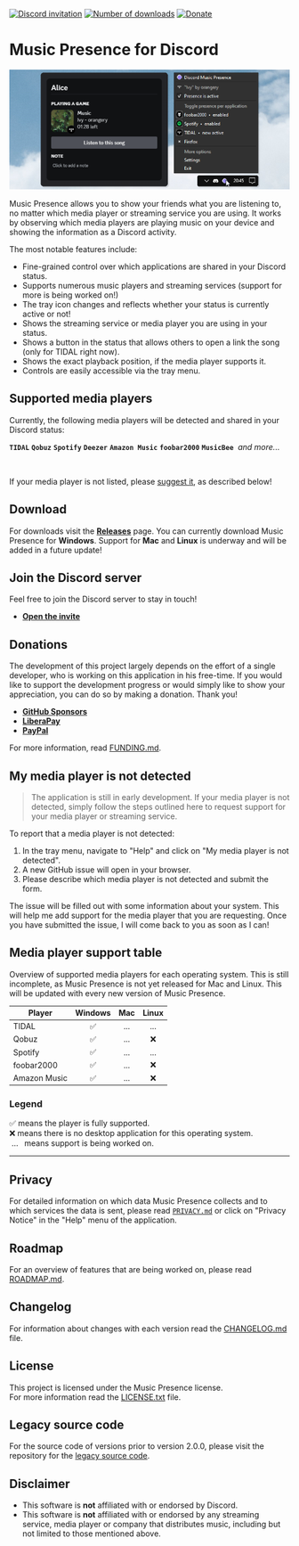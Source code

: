 [![Discord invitation](https://img.shields.io/discord/1224509771068211292?logo=discord&logoColor=eee&label=Discord&labelColor=464ce5&color=fff)](https://discord-invite.musicpresence.app)
[![Number of downloads](https://img.shields.io/github/downloads/jonasberge/discord-music-presence/total?style=flat)](https://github.com/jonasberge/discord-music-presence/releases)
[![Donate](https://img.shields.io/badge/Donate-30363D?style=flat&logo=GitHub-Sponsors)](./FUNDING.md)

# Music Presence for Discord

![Screenshot of the application in the tray menu and the Discord status](
  ./assets/banner.png)

Music Presence allows you to show your friends what you are listening to,
no matter which media player or streaming service you are using.
It works by observing which media players are playing music on your device
and showing the information as a Discord activity.

The most notable features include:

- Fine-grained control over which applications are shared
  in your Discord status.
- Supports numerous music players and streaming services
  (support for more is being worked on!)
- The tray icon changes and reflects whether your status is currently active or not!
- Shows the streaming service or media player you are using in your status.
- Shows a button in the status that allows others to open a link the song
  (only for TIDAL right now).
- Shows the exact playback position, if the media player supports it.
- Controls are easily accessible via the tray menu.

## Supported media players

Currently, the following media players will be detected
and shared in your Discord status:

**`TIDAL`**
**`Qobuz`**
**`Spotify`**
**`Deezer`**
**`Amazon Music`**
**`foobar2000`**
**`MusicBee`**
&nbsp;*and more...*

<span><a href="https://tidal.com"><img title="TIDAL" alt="" height="48" src="https://live.musicpresence.app/v1/tidal.ico"></a></span>&nbsp;
<span><a href="https://www.qobuz.com"><img title="Qobuz" alt="" height="48" src="https://live.musicpresence.app/v1/qobuz.ico"></a></span>&nbsp;
<span><a href="https://spotify.com"><img title="Spotify" alt="" height="48" src="https://live.musicpresence.app/v1/spotify.ico"></a></span>&nbsp;
<span><a href="https://www.deezer.com"><img title="Deezer" alt="" height="48" src="https://live.musicpresence.app/v1/deezer.ico"></a></span>&nbsp;
<span><a href="https://www.amazon.de/dp/B00CTTEKJW"><img title="Amazon Music" alt="" height="48" src="https://live.musicpresence.app/v1/amazon-music.ico"></a></span>&nbsp;
<span><a href="https://www.foobar2000.org"><img title="foobar2000" alt="" height="48" src="https://live.musicpresence.app/v1/foobar2000.ico"></a></span>&nbsp;
<span><a href="https://www.getmusicbee.com"><img title="MusicBee" alt="" height="48" src="https://live.musicpresence.app/v1/musicbee.ico"></a></span>&nbsp;

If your media player is not listed, please
[suggest it](#my-media-player-is-not-detected),
as described below!

## Download

For downloads visit the
**[Releases](https://github.com/jonasberge/discord-music-presence/releases)**
page.
You can currently download Music Presence for **Windows**.
Support for **Mac** and **Linux** is underway
and will be added in a future update!

## Join the Discord server

Feel free to join the Discord server to stay in touch!

- **[Open the invite](https://discord-invite.musicpresence.app)**

## Donations

The development of this project largely depends
on the effort of a single developer,
who is working on this application in his free-time.
If you would like to support the development progress
or would simply like to show your appreciation,
you can do so by making a donation.
Thank you!

- **[GitHub Sponsors](https://github.com/sponsors/jonasberge)**
- **[LiberaPay](https://liberapay.com/jonasvandenberg)**
- **[PayPal](https://www.paypal.com/donate/?hosted_button_id=WJE4KJ45EZQUN)**

For more information, read [FUNDING.md](./FUNDING.md).

## My media player is not detected

> The application is still in early development.
> If your media player is not detected, simply follow the steps outlined here
> to request support for your media player or streaming service.

To report that a media player is not detected:

1. In the tray menu, navigate to "Help"
   and click on "My media player is not detected".
2. A new GitHub issue will open in your browser.
3. Please describe which media player is not detected and submit the form.

The issue will be filled out with some information about your system.
This will help me add support for the media player that you are requesting.
Once you have submitted the issue, I will come back to you as soon as I can!

## Media player support table

Overview of supported media players for each operating system.
This is still incomplete,
as Music Presence is not yet released for Mac and Linux.
This will be updated with every new version of Music Presence.

| Player | Windows | Mac | Linux |
|-|:-:|:-:|:-:|
| TIDAL | :white_check_mark: | ... | ... |
| Qobuz | :white_check_mark: | ... | :x: |
| Spotify | :white_check_mark: | ... | ... |
| foobar2000 | :white_check_mark: | ... | :x: |
| Amazon Music | :white_check_mark: | ... | :x: |

### Legend

:white_check_mark: means the player is fully supported.  
:x: means there is no desktop application for this operating system.  
&nbsp;...&ensp; means support is being worked on.

---

## Privacy

For detailed information on which data Music Presence collects
and to which services the data is sent,
please read [`PRIVACY.md`](./PRIVACY.md)
or click on "Privacy Notice" in the "Help" menu of the application.

## Roadmap

For an overview of features that are being worked on,
please read [ROADMAP.md](./ROADMAP.md).

## Changelog

For information about changes with each version
read the [CHANGELOG.md](./CHANGELOG.md) file.

## License

This project is licensed under the Music Presence license.  
For more information read the [LICENSE.txt](./LICENSE.txt) file.

## Legacy source code

For the source code of versions prior to version 2.0.0,
please visit the repository for the
[legacy source code](https://github.com/jonasberge/tidal-discord-presence).

## Disclaimer

- This software is **not** affiliated with or endorsed by Discord.  
- This software is **not** affiliated with or endorsed by
  any streaming service, media player or company that distributes music,
  including but not limited to those mentioned above.
